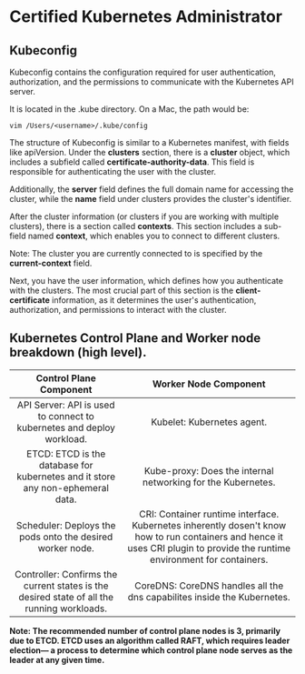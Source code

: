# Certified Kubernetes Administrator

## Kubeconfig


Kubeconfig contains the configuration required for user authentication, authorization, and the permissions to communicate with the Kubernetes API server.

It is located in the .kube directory. On a Mac, the path would be:

```
vim /Users/<username>/.kube/config
```

The structure of Kubeconfig is similar to a Kubernetes manifest, with fields like apiVersion. Under the **clusters** section, there is a **cluster** object, which includes a subfield called **certificate-authority-data**. This field is responsible for authenticating the user with the cluster.

Additionally, the **server** field defines the full domain name for accessing the cluster, while the **name** field under clusters provides the cluster's identifier.

After the cluster information (or clusters if you are working with multiple clusters), there is a section called **contexts**. This section includes a sub-field named **context**, which enables you to connect to different clusters.

Note: The cluster you are currently connected to is specified by the **current-context** field.

Next, you have the user information, which defines how you authenticate with the clusters. The most crucial part of this section is the **client-certificate** information, as it determines the user's authentication, authorization, and permissions to interact with the cluster.

## Kubernetes Control Plane and Worker node breakdown (high level).

| Control Plane Component | Worker Node Component |
| :-----------------------: | :---------------------:|
| API Server: API is used to connect to kubernetes and deploy workload. | Kubelet: Kubernetes agent. |
| ETCD: ETCD is the database for kubernetes and it store any non-ephemeral data. | Kube-proxy: Does the internal networking for the Kubernetes. |
| Scheduler: Deploys the pods onto the desired worker node. | CRI: Container runtime interface. Kubernetes inherently dosen't know how to run containers and hence it uses CRI plugin to provide the runtime environment for containers. |
| Controller: Confirms the current states is the desired state of all the running workloads. | CoreDNS: CoreDNS handles all the dns capabilites inside the Kubernetes. |

**Note: The recommended number of control plane nodes is 3, primarily due to ETCD. ETCD uses an algorithm called RAFT, which requires leader election— a process to determine which control plane node serves as the leader at any given time.**




